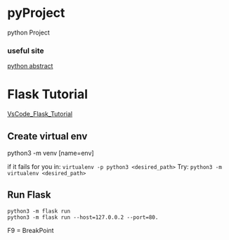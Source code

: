 # pyProject
python Project

### useful site
[python abstract](http://book.pythontips.com/en/latest/classes.html)

# Flask Tutorial
[VsCode_Flask_Tutorial](https://code.visualstudio.com/docs/python/tutorial-flask)

## Create virtual env
python3 -m venv [name=env]

if it fails for you in:
`virtualenv -p python3 <desired_path>`
Try:
`python3 -m virtualenv <desired_path>`

## Run Flask

```console
python3 -m flask run
python3 -m flask run --host=127.0.0.2 --port=80.
```

F9 = BreakPoint